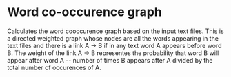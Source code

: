 # Word co-occurence graph

Calculates the word cooccurence graph based on the input text files. This is a directed weighted graph whose nodes are all the words appearing in the text files and there is a link A -> B if in any text word A appears before word B. The weight of the link A -> B representes the probability that word B will appear after word A -- number of times B appears after A divided by the total number of occurences of A. 

